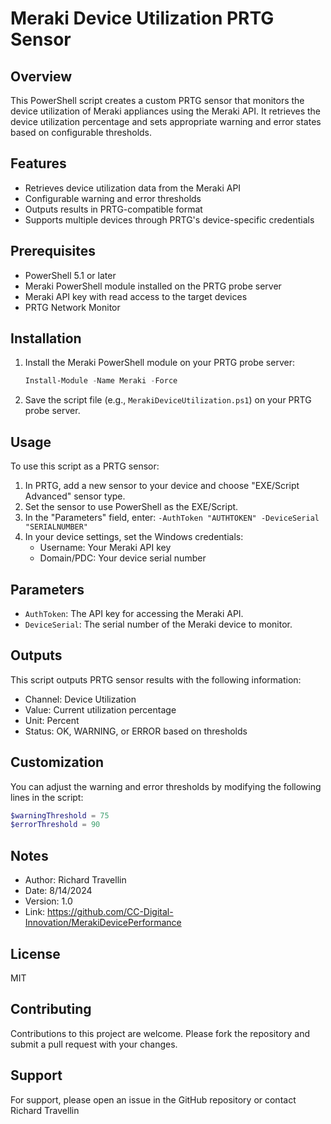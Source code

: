 # Meraki Device Utilization PRTG Sensor

## Overview
This PowerShell script creates a custom PRTG sensor that monitors the device utilization of Meraki appliances using the Meraki API. It retrieves the device utilization percentage and sets appropriate warning and error states based on configurable thresholds.

## Features
- Retrieves device utilization data from the Meraki API
- Configurable warning and error thresholds
- Outputs results in PRTG-compatible format
- Supports multiple devices through PRTG's device-specific credentials

## Prerequisites
- PowerShell 5.1 or later
- Meraki PowerShell module installed on the PRTG probe server
- Meraki API key with read access to the target devices
- PRTG Network Monitor

## Installation
1. Install the Meraki PowerShell module on your PRTG probe server:
   ```powershell
   Install-Module -Name Meraki -Force
   ```
2. Save the script file (e.g., `MerakiDeviceUtilization.ps1`) on your PRTG probe server.

## Usage
To use this script as a PRTG sensor:

1. In PRTG, add a new sensor to your device and choose "EXE/Script Advanced" sensor type.
2. Set the sensor to use PowerShell as the EXE/Script.
3. In the "Parameters" field, enter: `-AuthToken "AUTHTOKEN" -DeviceSerial "SERIALNUMBER"`
4. In your device settings, set the Windows credentials:
   - Username: Your Meraki API key
   - Domain/PDC: Your device serial number

## Parameters
- `AuthToken`: The API key for accessing the Meraki API.
- `DeviceSerial`: The serial number of the Meraki device to monitor.

## Outputs
This script outputs PRTG sensor results with the following information:
- Channel: Device Utilization
- Value: Current utilization percentage
- Unit: Percent
- Status: OK, WARNING, or ERROR based on thresholds

## Customization
You can adjust the warning and error thresholds by modifying the following lines in the script:
```powershell
$warningThreshold = 75
$errorThreshold = 90
```

## Notes
- Author: Richard Travellin
- Date: 8/14/2024
- Version: 1.0
- Link: https://github.com/CC-Digital-Innovation/MerakiDevicePerformance

## License
MIT

## Contributing
Contributions to this project are welcome. Please fork the repository and submit a pull request with your changes.

## Support
For support, please open an issue in the GitHub repository or contact Richard Travellin

